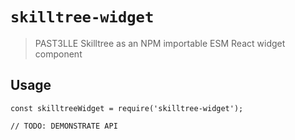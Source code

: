 # `skilltree-widget`

> PAST3LLE Skilltree as an NPM importable ESM React widget component

## Usage

```
const skilltreeWidget = require('skilltree-widget');

// TODO: DEMONSTRATE API
```

